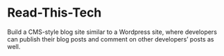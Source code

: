 # Read-This-Tech
Build a CMS-style blog site similar to a Wordpress site, where developers can publish their blog posts and comment on other developers’ posts as well.
